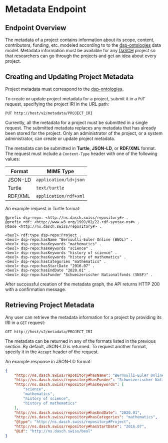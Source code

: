 <!---
 * Copyright © 2021 Data and Service Center for the Humanities and/or DaSCH Service Platform contributors.
 * SPDX-License-Identifier: Apache-2.0
-->

# Metadata Endpoint

## Endpoint Overview

The metadata of a project contains information about its scope, content, contributors, funding, etc. modeled according to
to the [dsp-ontologies](https://github.com/dasch-swiss/dsp-ontologies) data model. Metadata information must be available for 
any [DaSCH](http://dasch.swiss/) project so that researchers can go through the projects and get an idea about every project.

## Creating and Updating Project Metadata

Project metadata must correspond to the [dsp-ontologies](https://github.com/dasch-swiss/dsp-ontologies).

To create or update project metadata for a project, submit it in a `PUT` request, specifying the project
IRI in the URL path:

```
PUT http://host/v2/metadata/PROJECT_IRI
```

Currently, all the metadata for a project must be submitted in a single request. The submitted metadata
replaces any metadata that has already been stored for the project. Only an administrator of the project,
or a system administrator, can create or update project metadata.

The metadata can be submitted in  **Turtle**, **JSON-LD**, or **RDF/XML** format. The request must
include a `Content-Type` header with one of the following values:

| Format  | MIME Type             |
|---------|-----------------------|
| JSON-LD | `application/ld+json` |
| Turtle  | `text/turtle`         |
| RDF/XML | `application/rdf+xml` |

An example request in Turtle format:

```turtle
@prefix dsp-repo: <http://ns.dasch.swiss/repository#> .
@prefix rdf: <http://www.w3.org/1999/02/22-rdf-syntax-ns#> .
@base <http://ns.dasch.swiss/repository#> .

<beol> rdf:type dsp-repo:Project .
<beol> dsp-repo:hasName "Bernoulli-Euler Online (BEOL)" .
<beol> dsp-repo:hasKeywords "mathematics" .
<beol> dsp-repo:hasKeywords "science" .
<beol> dsp-repo:hasKeywords "history of science" .
<beol> dsp-repo:hasKeywords "history of mathematics" .
<beol> dsp-repo:hasCategories "mathematics" .
<beol> dsp-repo:hasStartDate "2016.07" .
<beol> dsp-repo:hasEndDate "2020.01" .
<beol> dsp-repo:hasFunder "Schweizerischer Nationalfonds (SNSF)" .
```

After successful creation of the metadata graph, the API returns HTTP 200 with a confirmation message.

## Retrieving Project Metadata

Any user can retrieve the metadata information for a project by providing its IRI in a `GET` request:

```
GET http://host/v2/metadata/PROJECT_IRI
```

The metadata can be returned in any of the formats listed in the previous section. By default, JSON-LD
is returned. To request another format, specify it in the `Accept` header of the request.

An example response in JSON-LD format:

```json
{
    "http://ns.dasch.swiss/repository#hasName": "Bernoulli-Euler Online (BEOL)",
    "http://ns.dasch.swiss/repository#hasFunder": "Schweizerischer Nationalfonds (SNSF)",
    "http://ns.dasch.swiss/repository#hasKeywords": [
        "science",
        "mathematics",
        "history of science",
        "history of mathematics"
    ],
    "http://ns.dasch.swiss/repository#hasEndDate": "2020.01",
    "http://ns.dasch.swiss/repository#hasCategories": "mathematics",
    "@type": "http://ns.dasch.swiss/repository#Project",
    "http://ns.dasch.swiss/repository#hasStartDate": "2016.07",
    "@id": "http://ns.dasch.swiss/beol"
}
```
